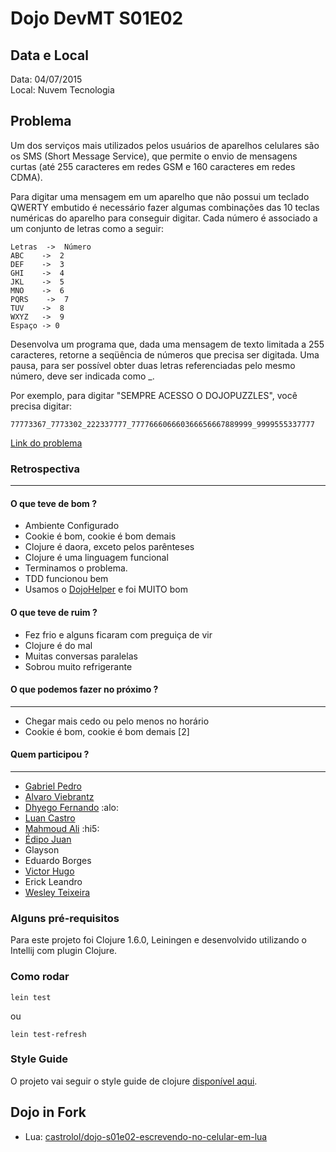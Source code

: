 # Dojo DevMT S01E02 

## Data e Local
Data: 04/07/2015  
Local: Nuvem Tecnologia  

## Problema
Um dos serviços mais utilizados pelos usuários de aparelhos celulares são os SMS (Short Message Service), que permite o envio de mensagens curtas (até 255 caracteres em redes GSM e 160 caracteres em redes CDMA).

Para digitar uma mensagem em um aparelho que não possui um teclado QWERTY embutido é necessário fazer algumas combinações das 10 teclas numéricas do aparelho para conseguir digitar. Cada número é associado a um conjunto de letras como a seguir:

	Letras  ->  Número
	ABC    ->  2 
	DEF    ->  3 
	GHI    ->  4 
	JKL    ->  5 
	MNO    ->  6 
	PQRS    ->  7 
	TUV    ->  8 
	WXYZ   ->  9 
	Espaço -> 0 

Desenvolva um programa que, dada uma mensagem de texto limitada a 255 caracteres, retorne a seqüência de números que precisa ser digitada. Uma pausa, para ser possível obter duas letras referenciadas pelo mesmo número, deve ser indicada como _.

Por exemplo, para digitar "SEMPRE ACESSO O DOJOPUZZLES", você precisa digitar:

	77773367_7773302_222337777_777766606660366656667889999_9999555337777

[Link do problema](http://dojopuzzles.com/problemas/exibe/escrevendo-no-celular/)

### Retrospectiva
--------
#### O que teve de bom ?

* Ambiente Configurado
* Cookie é bom, cookie é bom demais
* Clojure é daora, exceto pelos parênteses
* Clojure é uma linguagem funcional
* Terminamos o problema.
* TDD funcionou bem
* Usamos o [DojoHelper](https://github.com/castrolol/DojoHelper) e foi MUITO bom

#### O que teve de ruim ?

* Fez frio e alguns ficaram com preguiça de vir
* Clojure é do mal
* Muitas conversas paralelas
* Sobrou muito refrigerante

#### O que podemos fazer no próximo ?
--------

* Chegar mais cedo ou pelo menos no horário
* Cookie é bom, cookie é bom demais [2]

#### Quem participou ?
--------
* [Gabriel Pedro](https://github.com/gpedro)
* [Alvaro Viebrantz](https://github.com/alvarowolfx)
* [Dhyego Fernando](https://github.com/dhyegofernando) :alo: 
* [Luan Castro](https://github.com/castrolol)
* [Mahmoud Ali](https://github.com/akamud) :hi5: 
* [Édipo Juan](https://github.com/edipojs)
* Glayson
* Eduardo Borges
* [Victor Hugo](https://github.com/victorhsn)
* Erick Leandro
* [Wesley Teixeira](https://github.com/wesleyteixeira) 

### Alguns pré-requisitos

Para este projeto foi Clojure 1.6.0, Leiningen e desenvolvido utilizando o Intellij com plugin Clojure.

### Como rodar

```shell
lein test
```
ou

```shell
lein test-refresh
``` 

### Style Guide

O projeto vai seguir o style guide de clojure [disponível aqui](https://github.com/bbatsov/clojure-style-guide).


## Dojo in Fork

* Lua: [castrolol/dojo-s01e02-escrevendo-no-celular-em-lua](https://github.com/castrolol/dojo-s01e02-escrevendo-no-celular-em-lua)